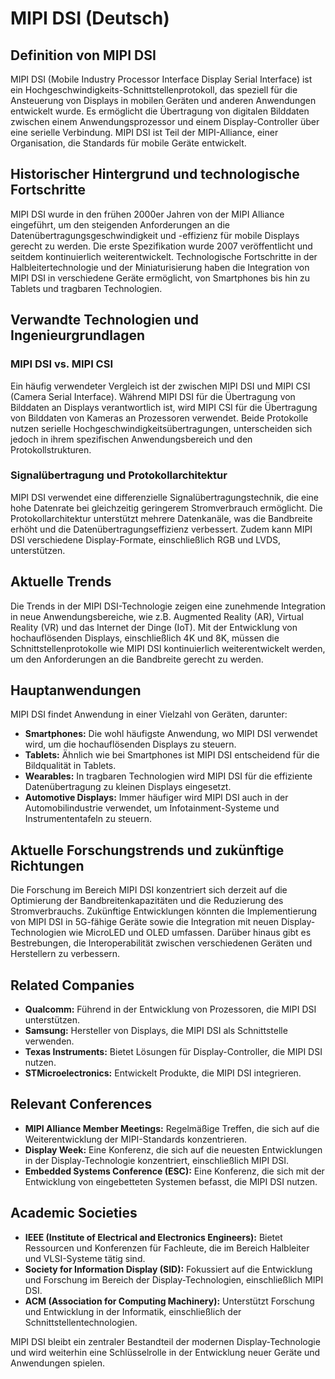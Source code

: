 # MIPI DSI (Deutsch)

## Definition von MIPI DSI

MIPI DSI (Mobile Industry Processor Interface Display Serial Interface) ist ein Hochgeschwindigkeits-Schnittstellenprotokoll, das speziell für die Ansteuerung von Displays in mobilen Geräten und anderen Anwendungen entwickelt wurde. Es ermöglicht die Übertragung von digitalen Bilddaten zwischen einem Anwendungsprozessor und einem Display-Controller über eine serielle Verbindung. MIPI DSI ist Teil der MIPI-Alliance, einer Organisation, die Standards für mobile Geräte entwickelt.

## Historischer Hintergrund und technologische Fortschritte

MIPI DSI wurde in den frühen 2000er Jahren von der MIPI Alliance eingeführt, um den steigenden Anforderungen an die Datenübertragungsgeschwindigkeit und -effizienz für mobile Displays gerecht zu werden. Die erste Spezifikation wurde 2007 veröffentlicht und seitdem kontinuierlich weiterentwickelt. Technologische Fortschritte in der Halbleitertechnologie und der Miniaturisierung haben die Integration von MIPI DSI in verschiedene Geräte ermöglicht, von Smartphones bis hin zu Tablets und tragbaren Technologien.

## Verwandte Technologien und Ingenieurgrundlagen

### MIPI DSI vs. MIPI CSI

Ein häufig verwendeter Vergleich ist der zwischen MIPI DSI und MIPI CSI (Camera Serial Interface). Während MIPI DSI für die Übertragung von Bilddaten an Displays verantwortlich ist, wird MIPI CSI für die Übertragung von Bilddaten von Kameras an Prozessoren verwendet. Beide Protokolle nutzen serielle Hochgeschwindigkeitsübertragungen, unterscheiden sich jedoch in ihrem spezifischen Anwendungsbereich und den Protokollstrukturen.

### Signalübertragung und Protokollarchitektur

MIPI DSI verwendet eine differenzielle Signalübertragungstechnik, die eine hohe Datenrate bei gleichzeitig geringerem Stromverbrauch ermöglicht. Die Protokollarchitektur unterstützt mehrere Datenkanäle, was die Bandbreite erhöht und die Datenübertragungseffizienz verbessert. Zudem kann MIPI DSI verschiedene Display-Formate, einschließlich RGB und LVDS, unterstützen.

## Aktuelle Trends

Die Trends in der MIPI DSI-Technologie zeigen eine zunehmende Integration in neue Anwendungsbereiche, wie z.B. Augmented Reality (AR), Virtual Reality (VR) und das Internet der Dinge (IoT). Mit der Entwicklung von hochauflösenden Displays, einschließlich 4K und 8K, müssen die Schnittstellenprotokolle wie MIPI DSI kontinuierlich weiterentwickelt werden, um den Anforderungen an die Bandbreite gerecht zu werden.

## Hauptanwendungen

MIPI DSI findet Anwendung in einer Vielzahl von Geräten, darunter:

- **Smartphones:** Die wohl häufigste Anwendung, wo MIPI DSI verwendet wird, um die hochauflösenden Displays zu steuern.
- **Tablets:** Ähnlich wie bei Smartphones ist MIPI DSI entscheidend für die Bildqualität in Tablets.
- **Wearables:** In tragbaren Technologien wird MIPI DSI für die effiziente Datenübertragung zu kleinen Displays eingesetzt.
- **Automotive Displays:** Immer häufiger wird MIPI DSI auch in der Automobilindustrie verwendet, um Infotainment-Systeme und Instrumententafeln zu steuern.

## Aktuelle Forschungstrends und zukünftige Richtungen

Die Forschung im Bereich MIPI DSI konzentriert sich derzeit auf die Optimierung der Bandbreitenkapazitäten und die Reduzierung des Stromverbrauchs. Zukünftige Entwicklungen könnten die Implementierung von MIPI DSI in 5G-fähige Geräte sowie die Integration mit neuen Display-Technologien wie MicroLED und OLED umfassen. Darüber hinaus gibt es Bestrebungen, die Interoperabilität zwischen verschiedenen Geräten und Herstellern zu verbessern.

## Related Companies

- **Qualcomm:** Führend in der Entwicklung von Prozessoren, die MIPI DSI unterstützen.
- **Samsung:** Hersteller von Displays, die MIPI DSI als Schnittstelle verwenden.
- **Texas Instruments:** Bietet Lösungen für Display-Controller, die MIPI DSI nutzen.
- **STMicroelectronics:** Entwickelt Produkte, die MIPI DSI integrieren.

## Relevant Conferences

- **MIPI Alliance Member Meetings:** Regelmäßige Treffen, die sich auf die Weiterentwicklung der MIPI-Standards konzentrieren.
- **Display Week:** Eine Konferenz, die sich auf die neuesten Entwicklungen in der Display-Technologie konzentriert, einschließlich MIPI DSI.
- **Embedded Systems Conference (ESC):** Eine Konferenz, die sich mit der Entwicklung von eingebetteten Systemen befasst, die MIPI DSI nutzen.

## Academic Societies

- **IEEE (Institute of Electrical and Electronics Engineers):** Bietet Ressourcen und Konferenzen für Fachleute, die im Bereich Halbleiter und VLSI-Systeme tätig sind.
- **Society for Information Display (SID):** Fokussiert auf die Entwicklung und Forschung im Bereich der Display-Technologien, einschließlich MIPI DSI.
- **ACM (Association for Computing Machinery):** Unterstützt Forschung und Entwicklung in der Informatik, einschließlich der Schnittstellentechnologien. 

MIPI DSI bleibt ein zentraler Bestandteil der modernen Display-Technologie und wird weiterhin eine Schlüsselrolle in der Entwicklung neuer Geräte und Anwendungen spielen.